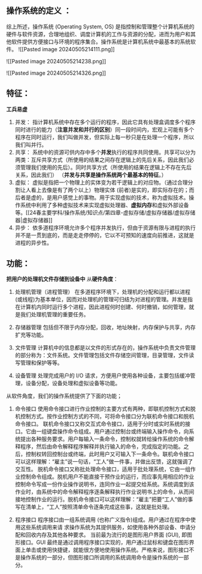## 操作系统的定义 ：
综上所述，操作系统 (Operating System, OS) 是指控制和管理整个计算机系统的硬件与软件资源，合理地组织、调度计算机的工作与资源的分配，进而为用户和其他软件提供方便接口与环境的程序集合。操作系统是计算机系统中最基本的系统软件。
![[Pasted image 20240505214111.png]]

![[Pasted image 20240505214238.png]]

![[Pasted image 20240505214326.png]]

## 特征：
**工兵易虚**
1. 并发：
指计算机系统中存在多个运行的程序，因此它具有处理盒调度多个程序同时进行的能力（**注意并发和并行的区别**）同一段时间内，宏观上可能有多个程序在同时运行，我们叫做并发，但实际上每一秒只是在处理一个程序，所以我们叫并行。
2. 共享：
系统中的资源可供内存中多个**并发**执行的程序共同使用。共享可以分为两类：互斥共享方式（所使用的结果之间存在逻辑上的先后关系，因此我们必须管理我们使用的先后）。同时共享方式（所使用的结果在逻辑上不存在先后关系，因此我们）
（**并发与共享是操作系统两个最基本的特征**。）
3. 虚拟：
虚拟是指把一个物理上的实体变为若干逻辑上的对应物。（通过合理分割让人看上去像是有了两个以上）物理实体 (前者)是实的，即实际存在的；而后者是虚的，是用户感觉上的事物。用于实现虚拟的技术，称为虚拟技术。操作系统中利用了多种虚拟技术来实现虚拟处理器、**虚拟内存**和虚拟外部设备等。[[24春主要学科/操作系统/知识点/第四章-虚拟存储/虚拟存储器/虚拟存储器|虚拟存储器]]
4. 异步：
依多道程序环境允许多个程序并发执行，但由于资源有限与进程的执行并不是一贯到底的，而是走走停停的，它以不可预知的速度向前推进，这就是进程的异步性。

## 功能：
**把用户的处理机文件存储到设备中**
从**硬件角度**：
1. 处理机管理（进程管理）
在多道程序环境下，处理机的分配和运行都以进程(或线程)为基本单位，因而对处理机的管理可归结为对进程的管理。并发是指在计算机内同时运行多个进程，因此进程何时创建、何时撤销，如何管理，就是我们处理机管理的重要任务。


2. 存储器管理
包括但不限于内存分配，回收，地址映射，内存保护与共享，内存扩充等功能。

3. 文件管理
计算机中的信息都是以文件的形式存在的，操作系统中负责文件管理的部分称为：文件系统。文件管理包括文件存储空间管理，目录管理，文件读写管理和保护等等。

4. 设备管理
处理完成用户的 I/O 请求，方便用户使用各种设备，主要包括缓冲管理，设备分配，设备处理和虚拟设备等功能。

从软件角度，我们的操作系统提供了下面的功能；
1. 命令接口
使用命令接口进行作业控制的主要方式有两种，即联机控制方式和脱机控制方式。按作业控制方式的不同，可将命令接口分为联机命令接口和脱机命令接口。
联机命令接口又称交互式命令接口，适用于分时或实时系统的接口。它由一组键盘操作命令组成。用户通过控制台或终端输入操作命令，向系统提出各种服务要求。用户每输入一条命令，控制权就转给操作系统的命令解释程序，然后由命令解释程序解释并执行输入的命令，完成指定的功能。之后，控制权转回控制台或终端，此时用户又可输入下一条命令。联机命令接口可以这样理解：“雇主”说一句话，“工人”做一件事，并做出反馈，这就强调了交互性。
脱机命令接口又称批处理命令接口，适用于批处理系统，它由一组作业控制命令组成。脱机用户不能直接干预作业的运行，而应事先用相应的作业控制命令写成一份作业操作说明书，连同作业一起提交给系统。系统调度到该作业时，由系统中的命令解释程序逐条解释执行作业说明书上的命令，从而间接地控制作业的运行。脱机命令接口可以这样理解：“雇主”把要“工人”做的事写在清单上，“工人”按照清单命令逐条完成这些事，这就是批处理。

1. 程序接口
程序接口由一组系统调用 (也称广义指令)组成。用户通过在程序中使用这些系统调用来请
求操作系统为其提供服务，如使用各种外部设备、申请分配和回收内存及其他各种要求。
当前最为流行的是图形用户界面 (GUI), 即图形接口。GUI 最终是通过调用程序接口实现的，用户通过鼠标和键盘在图形界面上单击或使用快捷键，就能很方便地使用操作系统。严格来说，图形接口不是操作系统的一部分，但图形接口所调用的系统调用命令是操作系统的一部分。

